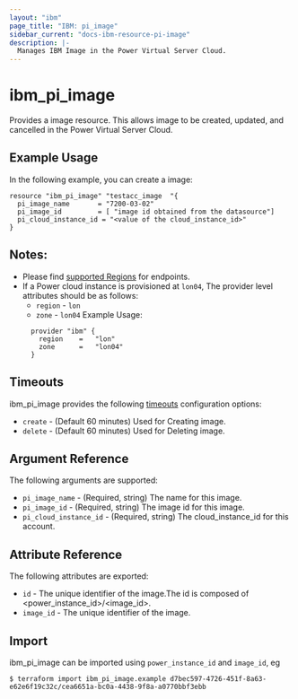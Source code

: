 ```yaml
---
layout: "ibm"
page_title: "IBM: pi_image"
sidebar_current: "docs-ibm-resource-pi-image"
description: |-
  Manages IBM Image in the Power Virtual Server Cloud.
---
```


# ibm\_pi_image

Provides a image resource. This allows image to be created, updated, and cancelled in the Power Virtual Server Cloud.

## Example Usage

In the following example, you can create a image:

```hcl
resource "ibm_pi_image" "testacc_image  "{
  pi_image_name       = "7200-03-02"
  pi_image_id         = [ "image id obtained from the datasource"]
  pi_cloud_instance_id = "<value of the cloud_instance_id>"
}
```
## Notes:
* Please find [supported Regions](https://cloud.ibm.com/apidocs/power-cloud#endpoint) for endpoints.
* If a Power cloud instance is provisioned at `lon04`, The provider level attributes should be as follows:
  * `region` - `lon`
  * `zone` - `lon04`
  Example Usage:
  ```hcl
    provider "ibm" {
      region    =   "lon"
      zone      =   "lon04"
    }
  ```
## Timeouts

ibm_pi_image provides the following [timeouts](https://www.terraform.io/docs/configuration/resources.html#timeouts) configuration options:

* `create` - (Default 60 minutes) Used for Creating image.
* `delete` - (Default 60 minutes) Used for Deleting image.

## Argument Reference

The following arguments are supported:

* `pi_image_name` - (Required, string) The name for this image.
* `pi_image_id` - (Required, string) The image id for this image.
* `pi_cloud_instance_id` - (Required, string) The cloud_instance_id for this account.

## Attribute Reference

The following attributes are exported:

* `id` - The unique identifier of the image.The id is composed of \<power_instance_id\>/\<image_id\>.
* `image_id` - The unique identifier of the image.

## Import

ibm_pi_image can be imported using `power_instance_id` and `image_id`, eg

```
$ terraform import ibm_pi_image.example d7bec597-4726-451f-8a63-e62e6f19c32c/cea6651a-bc0a-4438-9f8a-a0770bbf3ebb
```

